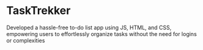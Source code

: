 # TaskTrekker
Developed a hassle-free to-do list app using JS, HTML, and CSS, empowering users to effortlessly organize tasks without the need for logins or complexities
